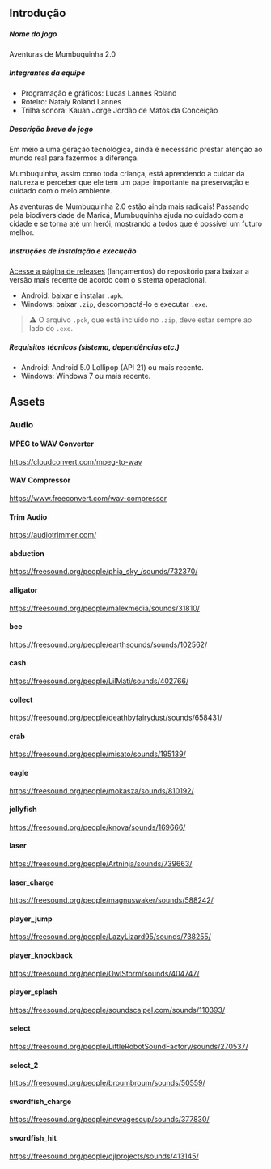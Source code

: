 ## Introdução

##### Nome do jogo
Aventuras de Mumbuquinha 2.0

##### Integrantes da equipe
- Programação e gráficos: Lucas Lannes Roland
- Roteiro: Nataly Roland Lannes
- Trilha sonora: Kauan Jorge Jordão de Matos da Conceição

##### Descrição breve do jogo
Em meio a uma geração tecnológica, ainda é necessário prestar atenção ao mundo real para fazermos a diferença.

Mumbuquinha, assim como toda criança, está aprendendo a cuidar da natureza e perceber que ele tem um papel importante na preservação e cuidado com o meio ambiente.

As aventuras de Mumbuquinha 2.0 estão ainda mais radicais! Passando pela biodiversidade de Maricá, Mumbuquinha ajuda no cuidado com a cidade e se torna até um herói, mostrando a todos que é possível um futuro melhor.

##### Instruções de instalação e execução
[Acesse a página de releases](https://github.com/codenergy-dev/maricagamesjam2025_codenergy/releases) (lançamentos) do repositório para baixar a versão mais recente de acordo com o sistema operacional.

- Android: baixar e instalar `.apk`.
- Windows: baixar `.zip`, descompactá-lo e executar `.exe`.

> ⚠️ O arquivo `.pck`, que está incluído no `.zip`, deve estar sempre ao lado do `.exe`.

##### Requisitos técnicos (sistema, dependências etc.)
- Android: Android 5.0 Lollipop (API 21) ou mais recente.
- Windows: Windows 7 ou mais recente.

## Assets

### Audio

#### MPEG to WAV Converter
https://cloudconvert.com/mpeg-to-wav

#### WAV Compressor
https://www.freeconvert.com/wav-compressor

#### Trim Audio
https://audiotrimmer.com/

#### abduction
https://freesound.org/people/phia_sky_/sounds/732370/

#### alligator
https://freesound.org/people/malexmedia/sounds/31810/

#### bee
https://freesound.org/people/earthsounds/sounds/102562/

#### cash
https://freesound.org/people/LilMati/sounds/402766/

#### collect
https://freesound.org/people/deathbyfairydust/sounds/658431/

#### crab
https://freesound.org/people/misato/sounds/195139/

#### eagle
https://freesound.org/people/mokasza/sounds/810192/

#### jellyfish
https://freesound.org/people/knova/sounds/169666/

#### laser
https://freesound.org/people/Artninja/sounds/739663/

#### laser_charge
https://freesound.org/people/magnuswaker/sounds/588242/

#### player_jump
https://freesound.org/people/LazyLizard95/sounds/738255/

#### player_knockback
https://freesound.org/people/OwlStorm/sounds/404747/

#### player_splash
https://freesound.org/people/soundscalpel.com/sounds/110393/

#### select
https://freesound.org/people/LittleRobotSoundFactory/sounds/270537/

#### select_2
https://freesound.org/people/broumbroum/sounds/50559/

#### swordfish_charge
https://freesound.org/people/newagesoup/sounds/377830/

#### swordfish_hit
https://freesound.org/people/djlprojects/sounds/413145/